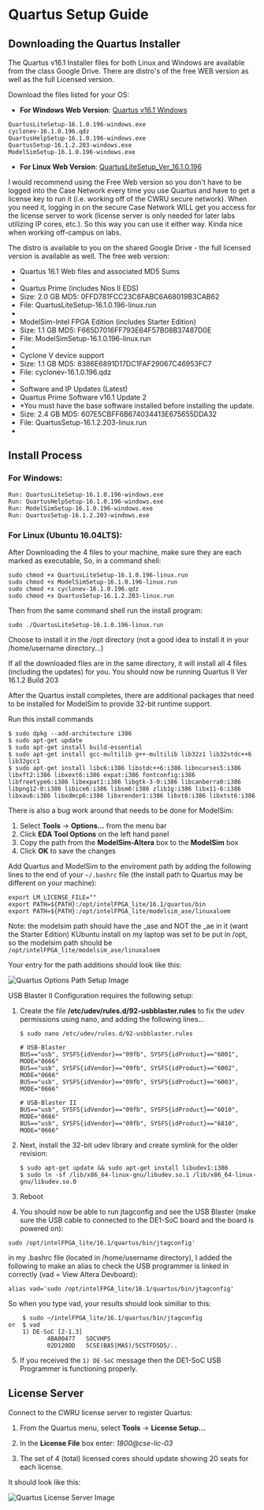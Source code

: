 # Quartus Setup Guide

## Downloading the Quartus Installer

The Quartus v16.1 Installer files for both Linux and Windows are available from the class Google Drive.  There are distro's of the free WEB version as well as the full Licensed version.

Download the files listed for your OS:

* **For Windows Web Version**: [Quartus v16.1 Windows](https://drive.google.com/drive/folders/0B3gj26Jx7aigTmdLQ1U1YW5Vejg)
```
QuartusLiteSetup-16.1.0.196-windows.exe
cyclonev-16.1.0.196.qdz
QuartusHelpSetup-16.1.0.196-windows.exe
QuartusSetup-16.1.2.203-windows.exe
ModelSimSetup-16.1.0.196-windows.exe
```
* **For Linux Web Version**: [QuartusLiteSetup_Ver_16.1.0.196 ](https://drive.google.com/drive/folders/0B3gj26Jx7aigc042LUtIYTNQbEU)

I would recommend using the Free Web version so you don't have to be logged into the Case Network every time you use Quartus and have to get a license key to run it (i.e. working off of the CWRU secure network).  When you need it, logging in on the secure Case Network WILL get you access for the license server to work (license server is only needed for later labs utilizing IP cores, etc.). So this way you can use it either way. Kinda nice when working off-campus on labs.

The distro is available to you on the shared Google Drive - the full licensed version is available as well.  The free  web version:

* Quartus 16.1 Web  files and associated MD5 Sums
*
* Quartus Prime (includes Nios II EDS)
* Size: 2.0 GB MD5: 0FFD781FCC23C6FABC6A68019B3CAB62
* File: QuartusLiteSetup-16.1.0.196-linux.run
*
* ModelSim-Intel FPGA Edition (includes Starter Edition)
* Size: 1.1 GB MD5: F665D7016FF793E64F57B08B37487D0E
* File: ModelSimSetup-16.1.0.196-linux.run
*
* Cyclone V device support
* Size: 1.1 GB MD5: 8386E6891D17DC1FAF29067C46953FC7
* File: cyclonev-16.1.0.196.qdz
*
* Software and IP Updates (Latest)
* Quartus Prime Software v16.1 Update 2
* *You must have the base software installed before installing the update.
* Size: 2.4 GB MD5: 607E5CBFF6B674034413E675655DDA32
* File: QuartusSetup-16.1.2.203-linux.run
*

## Install Process

### For Windows: 
```
Run: QuartusLiteSetup-16.1.0.196-windows.exe
Run: QuartusHelpSetup-16.1.0.196-windows.exe
Run: ModelSimSetup-16.1.0.196-windows.exe
Run: QuartusSetup-16.1.2.203-windows.exe
```


### For Linux (Ubuntu 16.04LTS): 

After Downloading the 4 files to your machine, make sure they are each marked as executable, So, in a command shell:
```
sudo chmod +x QuartusLiteSetup-16.1.0.196-linux.run
sudo chmod +x ModelSimSetup-16.1.0.196-linux.run
sudo chmod +x cyclonev-16.1.0.196.qdz
sudo chmod +x QuartusSetup-16.1.2.203-linux.run
```

Then from the same command shell run the install program: 

`sudo ./QuartusLiteSetup-16.1.0.196-linux.run`

Choose to install it in the /opt directory (not a good idea to install it in your /home/username directory...)

If all the downloaded files are in the same directory, it will install all 4 files (including the updates) for you.
You should now be running Quartus II Ver 16.1.2 Build 203

After the Quartus install completes, there are additional packages that need to be installed for ModelSim to provide 32-bit runtime support.

Run this install commands

```
$ sudo dpkg --add-architecture i386
$ sudo apt-get update
$ sudo apt-get install build-essential 
$ sudo apt-get install gcc-multilib g++-multilib lib32z1 lib32stdc++6 lib32gcc1
$ sudo apt-get install libc6:i386 libstdc++6:i386 libncurses5:i386 libxft2:i386 libxext6:i386 expat:i386 fontconfig:i386 libfreetype6:i386 libexpat1:i386 libgtk-3-0:i386 libcanberra0:i386 libpng12-0:i386 libice6:i386 libsm6:i386 zlib1g:i386 libx11-6:i386 libxau6:i386 libxdmcp6:i386 libxrender1:i386 libxt6:i386 libxtst6:i386
```

There is also a bug work around that needs to be done for ModelSim:

1. Select **Tools** -> **Options...** from the menu bar
2. Click **EDA Tool Options** on the left hand panel
3. Copy the path from the **ModelSim-Altera** box to the **ModelSim** box
4. Click **OK** to save the changes

Add Quartus and ModelSim to the enviroment path by adding the following lines to the end of your `~/.bashrc` file (the install path to Quartus may be different on your machine):

```
export LM_LICENSE_FILE=""
export PATH=${PATH}:/opt/intelFPGA_lite/16.1/quartus/bin
export PATH=${PATH}:/opt/intelFPGA_lite/modelsim_ase/linuxaloem
```

Note: the modelsim path should have the _ase and NOT the _ae in it (want the Starter Edition)
KUbuntu install on my laptop was set to be put in /opt, so the 
modelsim path should be `/opt/intelFPGA_lite/modelsim_ase/linuxaloem`

Your entry for the path additions should look like this:

![Quartus Options Path Setup Image](QuartusModelSimSetup.png)


USB Blaster II Configuration requires the following setup:

1. Create the file **/etc/udev/rules.d/92-usbblaster.rules** to fix the udev permissions using nano, and adding the following lines...
	
	```
	$ sudo nano /etc/udev/rules.d/92-usbblaster.rules
	
	# USB-Blaster
	BUS=="usb", SYSFS{idVendor}=="09fb", SYSFS{idProduct}=="6001", MODE="0666"
	BUS=="usb", SYSFS{idVendor}=="09fb", SYSFS{idProduct}=="6002", MODE="0666" 
	BUS=="usb", SYSFS{idVendor}=="09fb", SYSFS{idProduct}=="6003", MODE="0666"   
	
	# USB-Blaster II
	BUS=="usb", SYSFS{idVendor}=="09fb", SYSFS{idProduct}=="6010", MODE="0666"
	BUS=="usb", SYSFS{idVendor}=="09fb", SYSFS{idProduct}=="6810", MODE="0666"
	```

2. Next, install the 32-bit udev library and create symlink for the older revision:

	```
	$ sudo apt-get update && sudo apt-get install libudev1:i386
	$ sudo ln -sf /lib/x86_64-linux-gnu/libudev.so.1 /lib/x86_64-linux-gnu/libudev.so.0
	```

3. Reboot

4. You should now be able to run jtagconfig and see the USB Blaster (make sure the USB cable to connected to the DE1-SoC board and the board is powered on):


`sudo /opt/intelFPGA_lite/16.1/quartus/bin/jtagconfig'`

in my .bashrc file (located in /home/username directory), I added the following to make an alias to check the USB programmer is linked in correctly (vad = View Altera Devboard):

`alias vad='sudo /opt/intelFPGA_lite/16.1/quartus/bin/jtagconfig'`


So when you type vad, your results should look similiar to this:
```
	$ sudo ~/intelFPGA_lite/16.1/quartus/bin/jtagconfig
or 	$ vad
	1) DE-SoC [2-1.3]
           4BA00477   SOCVHPS
           02D120DD   5CSE(BA5|MA5)/5CSTFD5D5/..
```	
5. If you received the `1) DE-SoC` message then the DE1-SoC USB Programmer is functioning properly.


## License Server

Connect to the CWRU license server to register Quartus:

1. From the Quartus menu, select **Tools** -> **License Setup...**

1. In the **License File** box enter: _1800@cse-lic-03_

1. The set of 4 (total) licensed cores should update showing 20 seats for each license.

It should look like this:


![Quartus License Server Image](QuartusLicenseServer.png)
